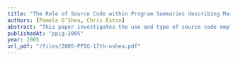 ```yaml
---
title: "The Role of Source Code within Program Summaries describing Maintenance Activities"
authors: [Pamela O’Shea, Chris Exton]
abstract: "This paper investigates the use and type of source code employed during program summaries which describe software maintenance tasks. The data consists of eighty-eight program summaries extracted from online developer mailing lists. The summaries were categorised into three themes, description of problems, modifications and modification requests. Each theme was subdivided into five task types, adaptive, corrective, emergency, perfective and preventive. A subset of three categories from a content analysis schema have been isolated for this investigation, the three source code categories cover descriptions of single lines of code, code excerpts and blocks of code. The use of these three categories were examined between the theme groupings as well as within the themes, that is, differences between the task types. The results were not as frequent as expected. However a significant difference was found between the adaptive and perfective modification request summaries."
publishedAt: "ppig-2005"
year: 2005
url_pdf: "/files/2005-PPIG-17th-oshea.pdf"
---
```

